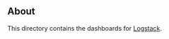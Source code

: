 ## About

This directory contains the dashboards for [Logstack](https://github.com/swarmlibs/logstack).
